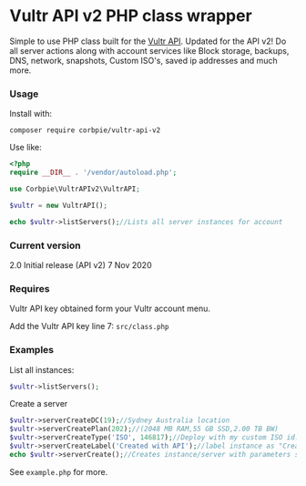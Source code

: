 # Vultr API v2 PHP class wrapper


Simple to use PHP class built for the [Vultr API](https://www.vultr.com/api). Updated for the API v2! Do all server actions along with account services like Block storage, backups, DNS, network, snapshots, Custom ISO's, saved ip addresses and much more.


### Usage

Install with:
```
composer require corbpie/vultr-api-v2
```

Use like:
```php
<?php
require __DIR__ . '/vendor/autoload.php';

use Corbpie\VultrAPIv2\VultrAPI;

$vultr = new VultrAPI();

echo $vultr->listServers();//Lists all server instances for account
```

### Current version

2.0 Initial release (API v2) 7 Nov 2020 

### Requires

Vultr API key obtained form your Vultr account menu.

Add the Vultr API key line 7: ```src/class.php```

### Examples

List all instances:

```php
$vultr->listServers();
```

Create a server

```php
$vultr->serverCreateDC(19);//Sydney Australia location
$vultr->serverCreatePlan(202);//(2048 MB RAM,55 GB SSD,2.00 TB BW)
$vultr->serverCreateType('ISO', 146817);//Deploy with my custom ISO id:146817
$vultr->serverCreateLabel('Created with API');//label instance as "Created with API"
echo $vultr->serverCreate();//Creates instance/server with parameters set above (returns subid)
```

See ```example.php``` for more.
